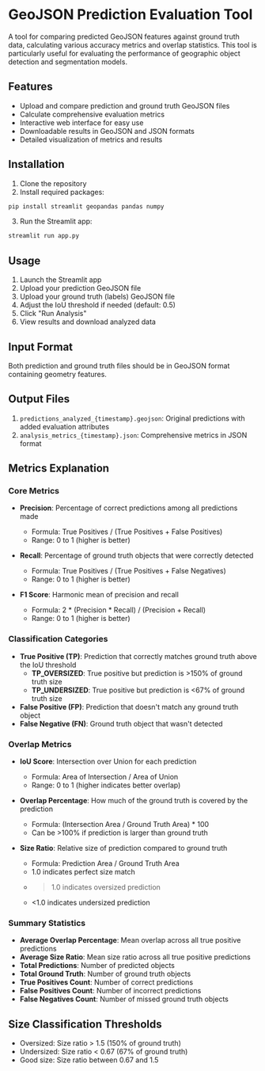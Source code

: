 # GeoJSON Prediction Evaluation Tool

A tool for comparing predicted GeoJSON features against ground truth data, calculating various accuracy metrics and overlap statistics. This tool is particularly useful for evaluating the performance of geographic object detection and segmentation models.

## Features

- Upload and compare prediction and ground truth GeoJSON files
- Calculate comprehensive evaluation metrics
- Interactive web interface for easy use
- Downloadable results in GeoJSON and JSON formats
- Detailed visualization of metrics and results

## Installation

1. Clone the repository
2. Install required packages:
```bash
pip install streamlit geopandas pandas numpy
```

3. Run the Streamlit app:
```bash
streamlit run app.py
```

## Usage

1. Launch the Streamlit app
2. Upload your prediction GeoJSON file
3. Upload your ground truth (labels) GeoJSON file
4. Adjust the IoU threshold if needed (default: 0.5)
5. Click "Run Analysis"
6. View results and download analyzed data

## Input Format

Both prediction and ground truth files should be in GeoJSON format containing geometry features.

## Output Files

1. `predictions_analyzed_{timestamp}.geojson`: Original predictions with added evaluation attributes
2. `analysis_metrics_{timestamp}.json`: Comprehensive metrics in JSON format

## Metrics Explanation

### Core Metrics

- **Precision**: Percentage of correct predictions among all predictions made
  - Formula: True Positives / (True Positives + False Positives)
  - Range: 0 to 1 (higher is better)

- **Recall**: Percentage of ground truth objects that were correctly detected
  - Formula: True Positives / (True Positives + False Negatives)
  - Range: 0 to 1 (higher is better)

- **F1 Score**: Harmonic mean of precision and recall
  - Formula: 2 * (Precision * Recall) / (Precision + Recall)
  - Range: 0 to 1 (higher is better)

### Classification Categories

- **True Positive (TP)**: Prediction that correctly matches ground truth above the IoU threshold
  - **TP_OVERSIZED**: True positive but prediction is >150% of ground truth size
  - **TP_UNDERSIZED**: True positive but prediction is <67% of ground truth size
- **False Positive (FP)**: Prediction that doesn't match any ground truth object
- **False Negative (FN)**: Ground truth object that wasn't detected

### Overlap Metrics

- **IoU Score**: Intersection over Union for each prediction
  - Formula: Area of Intersection / Area of Union
  - Range: 0 to 1 (higher indicates better overlap)

- **Overlap Percentage**: How much of the ground truth is covered by the prediction
  - Formula: (Intersection Area / Ground Truth Area) * 100
  - Can be >100% if prediction is larger than ground truth

- **Size Ratio**: Relative size of prediction compared to ground truth
  - Formula: Prediction Area / Ground Truth Area
  - 1.0 indicates perfect size match
  - >1.0 indicates oversized prediction
  - <1.0 indicates undersized prediction

### Summary Statistics

- **Average Overlap Percentage**: Mean overlap across all true positive predictions
- **Average Size Ratio**: Mean size ratio across all true positive predictions
- **Total Predictions**: Number of predicted objects
- **Total Ground Truth**: Number of ground truth objects
- **True Positives Count**: Number of correct predictions
- **False Positives Count**: Number of incorrect predictions
- **False Negatives Count**: Number of missed ground truth objects

## Size Classification Thresholds

- Oversized: Size ratio > 1.5 (150% of ground truth)
- Undersized: Size ratio < 0.67 (67% of ground truth)
- Good size: Size ratio between 0.67 and 1.5
